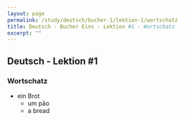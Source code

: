 ```yaml
---
layout: page
permalink: /study/deutsch/bucher-1/lektion-1/wortschatz
title: Deutsch - Bucher Eins - Lektion #1 - Wortschatz
excerpt: ""
---
```


## Deutsch - Lektion #1

### Wortschatz

* ein Brot
  * um pão
  * a bread
